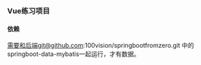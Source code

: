 ### Vue练习项目

#### 依赖

需要和后端git@github.com:100vision/springbootfromzero.git
中的springboot-data-mybatis一起运行，才有数据。
